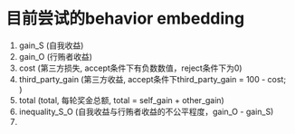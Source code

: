 # 目前尝试的behavior embedding
1. gain_S (自我收益)
2. gain_O (行贿者收益)
3. cost (第三方损失, accept条件下有负数数值，reject条件下为0)
4. third_party_gain (第三方收益, accept条件下third_party_gain = 100 - cost; )
5. total (total, 每轮奖金总额, total = self_gain + other_gain)
6. inequality_S_O (自我收益与行贿者收益的不公平程度，gain_O - gain_S)
7. 
